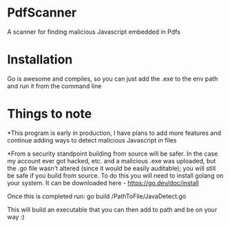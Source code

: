 # PdfScanner
A scanner for finding malicious Javascript embedded in Pdfs  

# Installation
Go is awesome and compiles, so you can just add the .exe to the env path and run it from the command line

# Things to note
*This program is early in production, I have plans to add more features and continue adding ways to detect malicious Javascript in files

*From a security standpoint building from source will be safer. In the case my account ever got hacked, etc. and a malicious .exe was uploaded, but the .go file wasn't altered (since it would be easily auditable); you will still be safe if you build from source. To do this you will need to install golang on your system. It can be downloaded here - https://go.dev/doc/install

Once this is completed run: go build /PathToFile/JavaDetect.go 

This will build an executable that you can then add to path and be on your way :)
